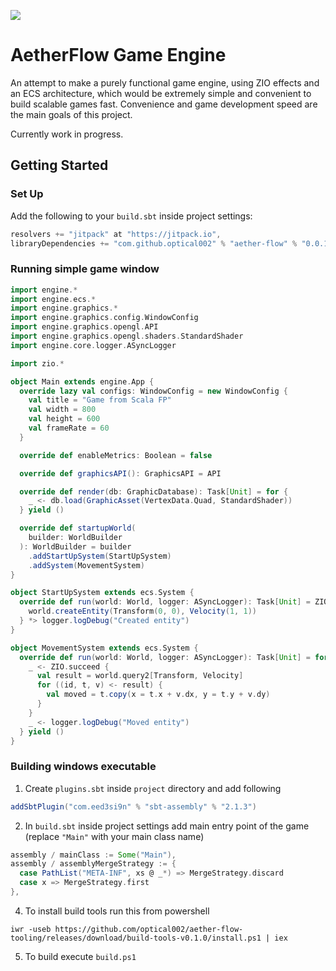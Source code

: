 
[![](https://jitpack.io/v/optical002/aether-flow.svg)](https://jitpack.io/#optical002/aether-flow)
# AetherFlow Game Engine

An attempt to make a purely functional game engine, using ZIO effects and an ECS architecture, which would be extremely 
simple and convenient to build scalable games fast. Convenience and game development speed are the main goals of
this project. 

Currently work in progress.

## Getting Started

### Set Up

Add the following to your `build.sbt` inside project settings:


```scala
resolvers += "jitpack" at "https://jitpack.io",
libraryDependencies += "com.github.optical002" % "aether-flow" % "0.0.1"
```

### Running simple game window

```scala
import engine.*
import engine.ecs.*
import engine.graphics.*
import engine.graphics.config.WindowConfig
import engine.graphics.opengl.API
import engine.graphics.opengl.shaders.StandardShader
import engine.core.logger.ASyncLogger

import zio.*

object Main extends engine.App {
  override lazy val configs: WindowConfig = new WindowConfig {
    val title = "Game from Scala FP"
    val width = 800
    val height = 600
    val frameRate = 60
  }

  override def enableMetrics: Boolean = false

  override def graphicsAPI(): GraphicsAPI = API

  override def render(db: GraphicDatabase): Task[Unit] = for {
    _ <- db.load(GraphicAsset(VertexData.Quad, StandardShader))
  } yield ()

  override def startupWorld(
    builder: WorldBuilder
  ): WorldBuilder = builder
    .addStartUpSystem(StartUpSystem)
    .addSystem(MovementSystem)
}

object StartUpSystem extends ecs.System {
  override def run(world: World, logger: ASyncLogger): Task[Unit] = ZIO.succeed {
    world.createEntity(Transform(0, 0), Velocity(1, 1))
  } *> logger.logDebug("Created entity")
}

object MovementSystem extends ecs.System {
  override def run(world: World, logger: ASyncLogger): Task[Unit] = for {
    _ <- ZIO.succeed {
      val result = world.query2[Transform, Velocity]
      for ((id, t, v) <- result) {
        val moved = t.copy(x = t.x + v.dx, y = t.y + v.dy)
      }
    }
    _ <- logger.logDebug("Moved entity")
  } yield ()
}
```

### Building windows executable

1. Create `plugins.sbt` inside `project` directory and add following

```scala
addSbtPlugin("com.eed3si9n" % "sbt-assembly" % "2.1.3")
```

2. In `build.sbt` inside project settings add main entry point of the game (replace `"Main"` with your main class name)

```scala
assembly / mainClass := Some("Main"),
assembly / assemblyMergeStrategy := {
  case PathList("META-INF", xs @ _*) => MergeStrategy.discard
  case x => MergeStrategy.first
},
```

4. To install build tools run this from powershell

```shell
iwr -useb https://github.com/optical002/aether-flow-tooling/releases/download/build-tools-v0.1.0/install.ps1 | iex
```

5. To build execute `build.ps1`
